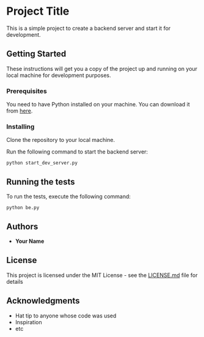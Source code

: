 # Project Title

This is a simple project to create a backend server and start it for development.

## Getting Started

These instructions will get you a copy of the project up and running on your local machine for development purposes.

### Prerequisites

You need to have Python installed on your machine. You can download it from [here](https://www.python.org/downloads/).

### Installing

Clone the repository to your local machine.

Run the following command to start the backend server:

```
python start_dev_server.py
```

## Running the tests

To run the tests, execute the following command:

```
python be.py
```

## Authors

* **Your Name**

## License

This project is licensed under the MIT License - see the [LICENSE.md](LICENSE.md) file for details

## Acknowledgments

* Hat tip to anyone whose code was used
* Inspiration
* etc